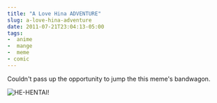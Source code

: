 ```yaml
---
title: "A Love Hina ADVENTURE"
slug: a-love-hina-adventure
date: 2011-07-21T23:04:13-05:00
tags:
-  anime
-  mange
-  meme
- comic
---
```

Couldn't pass up the opportunity to jump the this meme's bandwagon.

![](http://images.dxprog.com/blog/love_hina_adventure.jpg "HE-HENTAI!")
